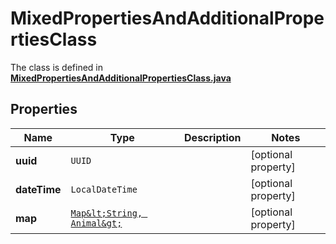 

# MixedPropertiesAndAdditionalPropertiesClass

The class is defined in **[MixedPropertiesAndAdditionalPropertiesClass.java](../../src/main/java/org/openapitools/model/MixedPropertiesAndAdditionalPropertiesClass.java)**

## Properties

Name | Type | Description | Notes
------------ | ------------- | ------------- | -------------
**uuid** | `UUID` |  |  [optional property]
**dateTime** | `LocalDateTime` |  |  [optional property]
**map** | [`Map&lt;String, Animal&gt;`](Animal.md) |  |  [optional property]






